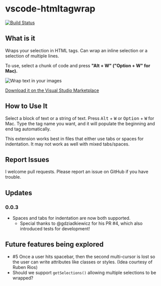 # vscode-htmltagwrap
[![Build Status](https://travis-ci.org/Microsoft/vscode-htmltagwrap.svg?branch=master)](https://travis-ci.org/Microsoft/vscode-htmltagwrap)

## What is it
Wraps your selection in HTML tags.  Can wrap an inline selection or a selection of multiple lines.

To use, select a chunk of code and press **"Alt + W" ("Option + W" for Mac).**

![Wrap text in your images](https://github.com/Microsoft/vscode-htmltagwrap/raw/master/images/screenshot.gif)

[Download it on the Visual Studio Marketplace](https://marketplace.visualstudio.com/items/bradgashler.htmltagwrap)

## How to Use It
Select a block of text or a string of text.  Press <kbd>Alt</kbd> + <kbd>W</kbd> or <kbd>Option</kbd> + <kbd>W</kbd> for Mac.  Type the tag name you want, and it will populate the beginning and end tag automatically.

This extension works best in files that either use tabs or spaces for indentation.  It may not work as well with mixed tabs/spaces.

## Report Issues
I welcome pull requests.  Please report an issue on GitHub if you have trouble.

## Updates
### 0.0.3
* Spaces and tabs for indentation are now both supported.
    - Special thanks to @gdziadkiewicz for his PR #4, which also introduced tests for development!

## Future features being explored
- #5 Once a user hits spacebar, then the second multi-cursor is lost so the user can write attributes like classes or styles. (Idea courtesy of Ruben Rios)
- Should we support `getSelections()` allowing multiple selections to be wrapped?
